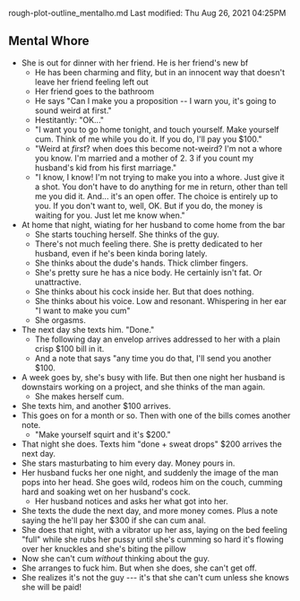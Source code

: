 rough-plot-outline_mentalho.md
Last modified: Thu Aug 26, 2021  04:25PM



Mental Whore
----------------------------------------
* She is out for dinner with her friend. He is her friend's new bf
	* He has been charming and flity, but in an innocent way that doesn't leave her friend feeling left out
	* Her friend goes to the bathroom
	* He says "Can I make you a proposition -- I warn you, it's going to sound weird at first."
	* Hestitantly: "OK..."
	* "I want you to go home tonight, and touch yourself. Make yourself cum. Think of me while you do it. If you do, I'll pay you $100."
	* "Weird at _first_? when does this become not-weird? I'm not a whore you know. I'm married and a mother of 2. 3 if you count my husband's kid from his first marriage."
	* "I know, I know! I'm not trying to make you into a whore. Just give it a shot. You don't have to do anything for me in return, other than tell me you did it. And... it's an open offer. The choice is entirely up to you. If you don't want to, well, OK. But if you do, the money is waiting for you. Just let me know when."
* At home that night, wiating for her husband to come home from the bar
	* She starts touching herself. She thinks of the guy. 
	* There's not much feeling there. She is pretty dedicated to her husband, even if he's been kinda boring lately.
	* She thinks about the dude's hands. Thick climber fingers.
	* She's pretty sure he has a nice body. He certainly isn't fat. Or unattractive.
	* She thinks about his cock inside her. But that does nothing.
	* She thinks about his voice. Low and resonant. Whispering in her ear "I want to make you cum"
	* She orgasms.
* The next day she texts him. "Done."
	* The following day an envelop arrives addressed to her with a plain crisp $100 bill in it.
	* And a note that says "any time you do that, I'll send you another $100.
* A week goes by, she's busy with life. But then one night her husband is downstairs working on a project, and she thinks of the man again.
	* She makes herself cum.
* She texts him, and another $100 arrives.
* This goes on for a month or so. Then with one of the bills comes another note.
	* "Make yourself squirt and it's $200."
* That night she does. Texts him "done + sweat drops" $200 arrives the next day.
* She stars masturbating to him every day. Money pours in.
* Her husband fucks her one night, and suddenly the image of the man pops into her head. She goes wild, rodeos him on the couch, cumming hard and soaking wet on her husband's cock. 
	* Her husband notices and asks her what got into her.
* She texts the dude the next day, and more money comes. Plus a note saying the he'll pay her $300 if she can cum anal.
* She does that night, with a vibrator up her ass, laying on the bed feeling "full" while she rubs her pussy until she's cumming so hard it's flowing over her knuckles and she's biting the pillow
* Now she can't cum _without_ thinking about the guy.
* She arranges to fuck him. But when she does, she can't get off.
* She realizes it's not the guy --- it's that she can't cum unless she knows she will be paid!
  


